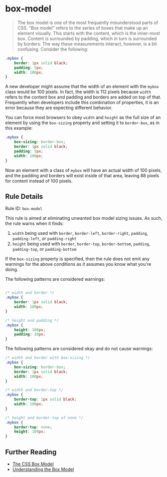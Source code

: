 # box-model

> The box model is one of the most frequently misunderstood parts of CSS. "Box model" refers to the series of boxes that make up an element visually. This starts with the content, which is the inner-most box. Content is surrounded by padding, which in turn is surrounded by borders. The way these measurements interact, however, is a bit confusing. Consider the following:

```css
.mybox {
    border: 1px solid black;
    padding: 5px;
    width: 100px;
}
```

A new developer might assume that the width of an element with the `mybox` class would be 100 pixels. In fact, the width is 112 pixels because `width` refers to the content box and padding and borders are added on top of that. Frequently when developers include this combination of properties, it is an error because they are expecting different behavior.

You can force most browsers to obey `width` and `height` as the full size of an element by using the `box-sizing` property and setting it to `border-box`, as in this example:

```css
.mybox {
    box-sizing: border-box;
    border: 1px solid black;
    padding: 5px;
    width: 100px;
}
```

Now an element with a class of `mybox` will have an actual width of 100 pixels, and the padding and borders will exist inside of that area, leaving 88 pixels for content instead of 100 pixels. 

## Rule Details

Rule ID: `box-model`

This rule is aimed at eliminating unwanted box model sizing issues. As such, the rule warns when it finds:

1. `width` being used with `border`, `border-left`, `border-right`, `padding`, `padding-left`, or `padding-right`
1. `height` being used with `border`, `border-top`, `border-bottom`, `padding`, `padding-top`, or `padding-bottom`

If the `box-sizing` property is specified, then the rule does not emit any warnings for the above conditions as it assumes you know what you're doing.

The following patterns are considered warnings:

```css

/* width and border */
.mybox {
    border: 1px solid black;
    width: 100px;
}

/* height and padding */
.mybox {
    height: 100px;
    padding: 10px;
}
```

The following patterns are considered okay and do not cause warnings:

```css
/* width and border with box-sizing */
.mybox {
    box-sizing: border-box;
    border: 1px solid black;
    width: 100px;
}

/* width and border-top */
.mybox {
    border-top: 1px solid black;
    width: 100px;
}

/* height and border-top of none */
.mybox {
    border-top: none;
    height: 100px;
}

```

## Further Reading

* [The CSS Box Model](http://css-tricks.com/2841-the-css-box-model/)
* [Understanding the Box Model](http://blog.simonwillison.net/post/58225400497/theboxmodel)
